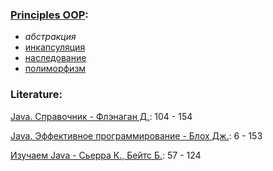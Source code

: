 ### [Principles OOP](https://en.wikipedia.org/wiki/Object-oriented_programming):
- _абстракция_
- [инкапсуляция](https://en.wikipedia.org/wiki/Encapsulation_%28computer_programming%29) 
- [наследование](https://en.wikipedia.org/wiki/Inheritance_%28object-oriented_programming%29)
- [полиморфизм](https://en.wikipedia.org/wiki/Polymorphism_%28computer_science%29)

### Literature:

[Java. Справочник - Флэнаган Д.](http://gen.lib.rus.ec/book/index.php?md5=9A8F95A5F9DA2E98D34F3BE66BDB946E): 104 - 154

[Java. Эффективное программирование - Блох Дж.](http://gen.lib.rus.ec/book/index.php?md5=25908E8431AD9C9DF84639BE2EB1C687): 6 - 153

[Изучаем Java - Сьерра К., Бейтс Б.](http://gen.lib.rus.ec/book/index.php?md5=CA7B4123E75E174AB2A0B2CB7F9A766E): 57 - 124